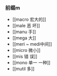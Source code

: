 ### 前缀m

- [[macro 宏大的]]
- [[male 恶 坏]]
- [[manu 手]]
- [[mega 大]]
- [[meri ~ medi中间]]
- [[micro 微小]]
- [[mis 错 误]]
- [[mono 单一 一种]]
- [[mutil 多]]